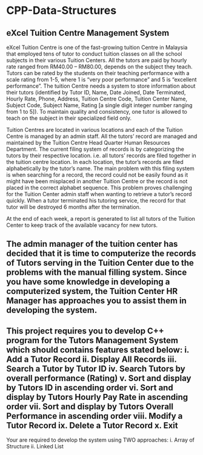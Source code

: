 # CPP-Data-Structures
eXcel Tuition Centre Management System
-----------
eXcel Tuition Centre is one of the fast-growing tuition Centre in Malaysia that employed tens of tutor to conduct tuition classes on all the school subjects in their various Tuition Centers. All the tutors are paid by hourly rate ranged from RM40.00 – RM80.00, depends on the subject they teach. Tutors can be rated by the students on their teaching performance with a scale rating from 1-5, where 1 is “very poor performance” and 5 is “excellent performance”. The tuition Centre needs a system to store information about their tutors (identified by Tutor ID, Name, Date Joined, Date Terminated, Hourly Rate, Phone, Address, Tuition Centre Code, Tuition Center Name, Subject Code, Subject Name, Rating [a single digit integer number ranging from 1 to 5]). To maintain quality and consistency, one tutor is allowed to teach on the subject in their specialized field only.

Tuition Centres are located in various locations and each of the Tuition Centre is managed by an admin staff. All the tutors’ record are managed and maintained by the Tuition Centre Head Quarter Human Resources Department. The current filing system of records is by categorizing the tutors by their respective location. i.e. all tutors’ records are filed together in the tuition centre location. In each location, the tutor’s records are filed alphabetically by the tutor’s name. The main problem with this filing system is when searching for a record, the record could not be easily found as it might have been misplaced in another Tuition Centre or the record is not placed in the correct alphabet sequence. This problem proves challenging for the Tuition Center admin staff when wanting to retrieve a tutor’s record quickly. When a tutor terminated his tutoring service, the record for that tutor will be destroyed 6 months after the termination.

At the end of each week, a report is generated to list all tutors of the Tuition Center to keep track of the available vacancy for new tutors.

The admin manager of the tuition center has decided that it is time to computerize the records of Tutors serving in the Tuition Center due to the problems with the manual filling system. Since you have some knowledge in developing a computerized system, the Tuition Center HR Manager has approaches you to assist them in developing the system.
---------

This project requires you to develop C++ program for the Tutors Management System which should contains features stated below:
i. Add a Tutor Record
ii. Display All Records
iii. Search a Tutor by Tutor ID
iv. Search Tutors by overall performance (Rating)
v. Sort and display by Tutors ID in ascending order
vi. Sort and display by Tutors Hourly Pay Rate in ascending order
vii. Sort and display by Tutors Overall Performance in ascending order
viii. Modify a Tutor Record
ix. Delete a Tutor Record
x. Exit
----------
Your are required to develop the system using TWO approaches:
i. Array of Structure
ii. Linked List

